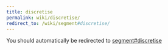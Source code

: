 ```yaml
---
title: discretise
permalink: wiki/discretise/
redirect_to: /wiki/segment#discretise/
---
```


You should automatically be redirected to [segment#discretise](/wiki/segment#discretise/)
